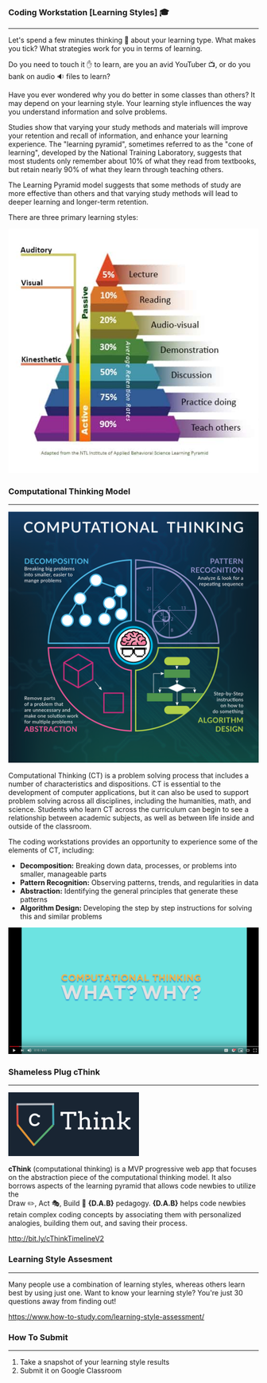 ### Coding Workstation [Learning Styles] 🎓
____________________________________________________________________________________
Let's spend a few minutes thinking 💭 about your learning type. What makes you tick? What strategies work for you in terms of learning.

Do you need to touch it ✋ to learn, are you an avid YouTuber 📺, or do you bank on audio 🔉 files to learn?

Have you ever wondered why you do better in some classes than others? It may depend on your learning style. Your learning style influences the way you understand information and solve problems.

Studies show that varying your study methods and materials will improve your retention and recall of information, and enhance your learning experience. The "learning pyramid", sometimes referred to as the "cone of learning", developed by the National Training Laboratory, suggests that most students only remember about 10% of what they read from textbooks, but retain nearly 90% of what they learn through teaching others.

The Learning Pyramid model suggests that some methods of study are more effective than others and that varying study methods will lead to deeper learning and longer-term retention.

There are three primary learning styles:

![Learning Pyramid](img/learning-pyramid2.jpg)

### Computational Thinking Model
____________________________________________________________________________________
![Computational Thinking](img/ComputationalThinkingProductLogo.png)

Computational Thinking (CT) is a problem solving process that includes a number of characteristics and dispositions. CT is essential to the development of computer applications, but it can also be used to support problem solving across all disciplines, including the humanities, math, and science. Students who learn CT across the curriculum can begin to see a relationship between academic subjects, as well as between life inside and outside of the classroom.

The coding workstations provides an opportunity to experience some of the elements of CT, including:

- **Decomposition:** Breaking down data, processes, or problems into smaller, manageable parts
- **Pattern Recognition:** Observing patterns, trends, and regularities in data
- **Abstraction:** Identifying the general principles that generate these patterns
- **Algorithm Design:** Developing the step by step instructions for solving this and similar problems

[![Watch the video](img/computationalThinkingVid.png)](https://www.youtube.com/watch?v=mUXo-S7gzds)

### Shameless Plug cThink
____________________________________________________________________________________
![cThink](img/cThink.png)

**cThink** (computational thinking) is a MVP progressive web app that focuses on the abstraction piece of the computational thinking model. It also borrows aspects of the learning pyramid that allows code newbies to utilize the <br/> Draw ✏️, Act 🎭, Build 🔧 **{D.A.B}** pedagogy. **{D.A.B}** helps code newbies retain complex coding concepts by associating them with personalized analogies, building them out, and saving their process.

http://bit.ly/cThinkTimelineV2

### Learning Style Assesment
____________________________________________________________________________________
Many people use a combination of learning styles, whereas others learn best by using just one. Want to know your learning style? You're just 30 questions away from finding out!

https://www.how-to-study.com/learning-style-assessment/

### How To Submit
____________________________________________________________________________________
1. Take a snapshot of your learning style results
2. Submit it on Google Classroom